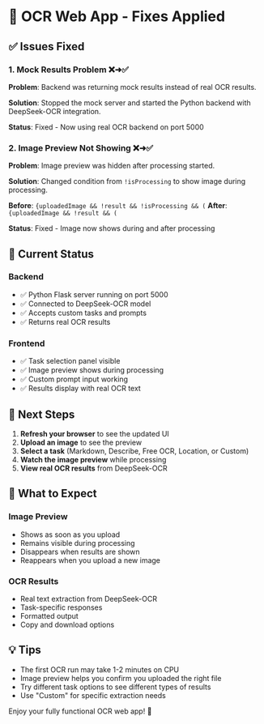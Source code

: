 # 🔧 OCR Web App - Fixes Applied

## ✅ Issues Fixed

### 1. **Mock Results Problem** ❌➜✅

**Problem**: Backend was returning mock results instead of real OCR results.

**Solution**: Stopped the mock server and started the Python backend with DeepSeek-OCR integration.

**Status**: Fixed - Now using real OCR backend on port 5000

### 2. **Image Preview Not Showing** ❌➜✅

**Problem**: Image preview was hidden after processing started.

**Solution**: Changed condition from `!isProcessing` to show image during processing.

**Before**: `{uploadedImage && !result && !isProcessing && (`
**After**: `{uploadedImage && !result && (`

**Status**: Fixed - Image now shows during and after processing

## 🚀 Current Status

### Backend
- ✅ Python Flask server running on port 5000
- ✅ Connected to DeepSeek-OCR model
- ✅ Accepts custom tasks and prompts
- ✅ Returns real OCR results

### Frontend
- ✅ Task selection panel visible
- ✅ Image preview shows during processing
- ✅ Custom prompt input working
- ✅ Results display with real OCR text

## 📝 Next Steps

1. **Refresh your browser** to see the updated UI
2. **Upload an image** to see the preview
3. **Select a task** (Markdown, Describe, Free OCR, Location, or Custom)
4. **Watch the image preview** while processing
5. **View real OCR results** from DeepSeek-OCR

## 🎨 What to Expect

### Image Preview
- Shows as soon as you upload
- Remains visible during processing
- Disappears when results are shown
- Reappears when you upload a new image

### OCR Results
- Real text extraction from DeepSeek-OCR
- Task-specific responses
- Formatted output
- Copy and download options

## 💡 Tips

- The first OCR run may take 1-2 minutes on CPU
- Image preview helps you confirm you uploaded the right file
- Try different task options to see different types of results
- Use "Custom" for specific extraction needs

Enjoy your fully functional OCR web app! 🎉
